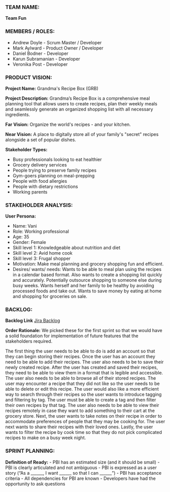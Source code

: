 ### TEAM NAME: 
**Team Fun**


### MEMBERS / ROLES:
- Andrew Doyle - Scrum Master / Developer
- Mark Aylward - Product Owner / Developer
- Daniel Bodner - Developer
- Karun Subramanian - Developer
- Veronika Post - Developer


### PRODUCT VISION:
**Project Name:** Grandma's Recipe Box (GRB)

**Project Description:** Grandma’s Recipe Box is a comprehensive meal planning tool that allows users to create recipes,
plan their weekly meals and seamlessly generate an organized shopping list with all necessary ingredients.

**Far Vision:** Organize the world's recipes - and your kitchen.

**Near Vision:** A place to digitally store all of your family's "secret" recipes alongside a set of popular dishes.

**Stakeholder Types:**
- Busy professionals looking to eat healthier
- Grocery delivery services
- People trying to preserve family recipes
- Gym-goers planning on meal-prepping
- People with food allergies
- People with dietary restrictions
- Working parents


### STAKEHOLDER ANALYSIS:
**User Persona:**
- Name: Vani
- Role: Working professional
- Age: 35
- Gender: Female
- Skill level 1: Knowledgeable about nutrition and diet
- Skill level 2: Avid home cook
- Skill level 3: Frugal shopper
- Motivation: Make meal planning and grocery shopping fun and efficient.
- Desires/ wants/ needs: Wants to be able to meal plan using the recipes in a calendar based format. Also wants
to create a shopping list quickly and accurately. Potentially outsource shopping to someone else during busy
weeks. Wants herself and her family to be healthy by avoiding processed foods and take out. Wants to save money
by eating at home and shopping for groceries on sale.


### BACKLOG:

**Backlog Link**
[Jira Backlog](https://doylead.atlassian.net/jira/software/projects/E71/boards/2/backlog?atlOrigin=eyJpIjoiZjliZTg5YmI3ZGY2NDljOWJjMmM3OTM2ZjNhNzVlNGMiLCJwIjoiaiJ9&cloudId=56827f1d-9c14-485c-8ee9-3e41b8b2df97&selectedIssue=E71-16)

**Order Rationale:** We picked these for the first sprint so that we would have a solid foundation for implementation 
of future features that the stakeholders required.

The first thing the user needs to be able to do is add an account so that they can begin storing 
their recipes. Once the user has an account they need to be able to add their recipes. The user also needs to be
to save their newly created recipe. After the user has created and saved their recipes, they need to be able to
view them in a format that is legible and accessible. The user also needs to be able to browse all of their stored 
recipes. The user may encounter a recipe that they did not like so the user needs to be able to delete or edit this 
recipe. The user would also like a more efficient way to search through their recipes so the user wants to introduce
tagging and filtering by tag. The user must be able to create a tag and then filter their own recipes by that tag.
The user also needs to be able to view their recipes remotely in case they want to add something to their cart at
the grocery store. Next, the user wants to take notes on their recipe in order to accommodate preferences of people
that they may be cooking for. The user next wants to share their recipes with their loved ones. Lastly, the user
wants to filter the recipe by cook time so that they do not pick complicated recipes to make on a busy week night.
    

### SPRINT PLANNING:
**Definition of Ready:**
    - PBI has an estimated size (and it should be small)
    - PBI is clearly articulated and not ambiguous
    - PBI is expressed as a user story (“As a ______, I want ______ so that I can ______”)
    - PBI has acceptance criteria
    - All dependencies for PBI are known
    - Developers have had the opportunity to ask questions

